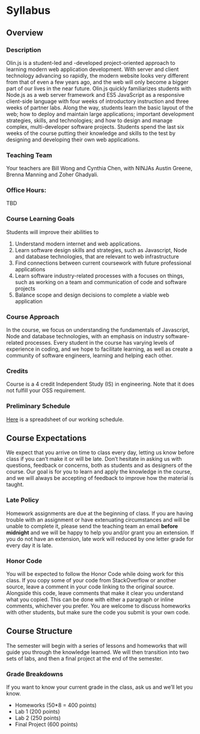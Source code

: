 # Syllabus
## Overview

### Description
Olin.js is a student-led and -developed project-oriented approach to learning modern web application development. With server and client technology advancing so rapidly, the modern website looks very different from that of even a few years ago, and the web will only become a bigger part of our lives in the near future. Olin.js quickly familiarizes students with Node.js as a web server framework and ES5 JavaScript as a responsive client-side language with four weeks of introductory instruction and three weeks of partner labs. Along the way, students learn the basic layout of the web; how to deploy and maintain large applications; important development strategies, skills, and technologies; and how to design and manage complex, multi-developer software projects. Students spend the last six weeks of the course putting their knowledge and skills to the test by designing and developing their own web applications.

### Teaching Team
Your teachers are Bill Wong and Cynthia Chen, with NINJAs Austin Greene, Brenna Manning and Zoher Ghadyali.

### Office Hours:
TBD

### Course Learning Goals
Students will improve their abilities to

1. Understand modern internet and web applications.
2. Learn software design skills and strategies, such as Javascript, Node and database technologies, that are relevant to web infrastructure
3. Find connections between current coursework with future professional applications
4. Learn software industry-related processes with a focuses on things, such as working on a team and communication of code and software projects
5. Balance scope and design decisions to complete a viable web application

### Course Approach
In the course, we focus on understanding the fundamentals of Javascript, Node and database technologies, with an emphasis on industry software-related processes. Every student in the course has varying levels of experience in coding, and we hope to facilitate learning, as well as create a community of software engineers, learning and helping each other.

### Credits
Course is a 4 credit Independent Study (IS) in engineering. Note that it does not fulfill your OSS requirement.

### Preliminary Schedule
[Here](https://docs.google.com/spreadsheets/d/1aaNEWrIgBWvTL-FkcwbKU3QO9I5M_iM-H1dddWUBxZo/edit?usp=sharing) is a spreadsheet of our working schedule.

## Course Expectations
We expect that you arrive on time to class every day, letting us know before class if you can’t make it or will be late. Don’t hesitate in asking us with questions, feedback or concerns, both as students and as designers of the course. Our goal is for you to learn and apply the knowledge in the course, and we will always be accepting of feedback to improve how the material is taught. 

### Late Policy
Homework assignments are due at the beginning of class. If you are having trouble with an assignment or have extenuating circumstances and will be unable to complete it, please send the teaching team an email **before midnight** and we will be happy to help you and/or grant you an extension. If you do not have an extension, late work will reduced by one letter grade for every day it is late.

### Honor Code
You will be expected to follow the Honor Code while doing work for this class. If you copy some of your code from StackOverflow or another source, leave a comment in your code linking to the original source. Alongside this code, leave comments that make it clear you understand what you copied. This can be done with either a paragraph or inline comments, whichever you prefer. You are welcome to discuss homeworks with other students, but make sure the code you submit is your own code.

## Course Structure
The semester will begin with a series of lessons and homeworks that will guide you through the knowledge learned. We will then transition into two sets of labs, and then a final project at the end of the semester.

### Grade Breakdowns
If you want to know your current grade in the class, ask us and we’ll let you know.
* Homeworks (50*8 = 400 points)
* Lab 1 (200 points)
* Lab 2 (250 points)
* Final Project (600 points)

